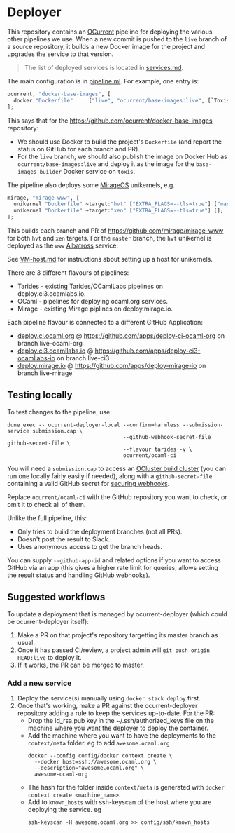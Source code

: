 # Deployer

This repository contains an [OCurrent][] pipeline for deploying the
various other pipelines we use. When a new commit is pushed to the
`live` branch of a source repository, it builds a new Docker image
for the project and upgrades the service to that version.

> The list of deployed services is located in [services.md][].

The main configuration is in [pipeline.ml][]. For example, one entry is:

```ocaml
ocurrent, "docker-base-images", [
  docker "Dockerfile"     ["live", "ocurrent/base-images:live", [`Toxis, "base-images_builder"]];
];
```

This says that for the <https://github.com/ocurrent/docker-base-images> repository:

- We should use Docker to build the project's `Dockerfile` (and report the status on GitHub for each branch and PR).
- For the `live` branch, we should also publish the image on Docker Hub as `ocurrent/base-images:live`
  and deploy it as the image for the `base-images_builder` Docker service on `toxis`.

The pipeline also deploys some [MirageOS][] unikernels, e.g.

```ocaml
mirage, "mirage-www", [
  unikernel "Dockerfile" ~target:"hvt" ["EXTRA_FLAGS=--tls=true"] ["master", "www"];
  unikernel "Dockerfile" ~target:"xen" ["EXTRA_FLAGS=--tls=true"] [];     (* (no deployments) *)
];
```

This builds each branch and PR of <https://github.com/mirage/mirage-www> for both `hvt` and `xen` targets.
For the `master` branch, the `hvt` unikernel is deployed as the `www` [Albatross][] service.

See [VM-host.md](./VM-host.md) for instructions about setting up a host for unikernels.

There are 3 different flavours of pipelines:
 * Tarides - existing Tarides/OCamlLabs pipelines on deploy.ci3.ocamlabs.io.
 * OCaml - pipelines for deploying ocaml.org services.
 * Mirage - existing Mirage piplines on deploy.mirage.io.

Each pipeline flavour is connected to a different GitHub Application:
 * [deploy.ci.ocaml.org]() @ https://github.com/apps/deploy-ci-ocaml-org on branch live-ocaml-org
 * [deploy.ci3.ocamllabs.io]() @ https://github.com/apps/deploy-ci3-ocamllabs-io on branch live-ci3
 * [deploy.mirage.io]() @ https://github.com/apps/deploy-mirage-io on branch live-mirage

## Testing locally

To test changes to the pipeline, use:

```
dune exec -- ocurrent-deployer-local --confirm=harmless --submission-service submission.cap \
                                     --github-webhook-secret-file github-secret-file \
                                     --flavour tarides -v \
                                     ocurrent/ocaml-ci
```

You will need a `submission.cap` to access an [OCluster build cluster](https://github.com/ocurrent/ocluster)
(you can run one locally fairly easily if needed), along with a `github-secret-file` containing a valid GitHub
secret for [securing webhooks](https://docs.github.com/en/developers/webhooks-and-events/webhooks/securing-your-webhooks).

Replace `ocurrent/ocaml-ci` with the GitHub repository you want to check, or omit it to check all of them.

Unlike the full pipeline, this:

- Only tries to build the deployment branches (not all PRs).
- Doesn't post the result to Slack.
- Uses anonymous access to get the branch heads.

You can supply `--github-app-id` and related options if you want to access GitHub via an app
(this gives a higher rate limit for queries, allows setting the result status and handling GitHub webhooks).

## Suggested workflows

To update a deployment that is managed by ocurrent-deployer (which could be ocurrent-deployer itself):

1. Make a PR on that project's repository targetting its master branch as usual.
2. Once it has passed CI/review, a project admin will `git push origin HEAD:live` to deploy it.
3. If it works, the PR can be merged to master.

### Add a new service

1. Deploy the service(s) manually using `docker stack deploy` first.
2. Once that's working, make a PR against the ocurrent-deployer repository adding a rule to keep the services up-to-date. 
   For the PR:
	- Drop the id\_rsa.pub key in the ~/.ssh/authorized\_keys file on the machine where you want the deployer to deploy the container.
	- Add the machine where you want to have the deployments to the `context/meta` folder. eg to add `awesome.ocaml.org`
      ```
      docker --config config/docker context create \
        --docker host=ssh://awesome.ocaml.org \
        --description="awesome.ocaml.org" \
        awesome-ocaml-org
      ```
	- The hash for the folder inside `context/meta` is generated with `docker context create <machine_name>`.
	- Add to `known_hosts` with ssh-keyscan of the host where you are deploying the service. eg
      ```
      ssh-keyscan -H awesome.ocaml.org >> config/ssh/known_hosts
      ```

[OCurrent]: https://github.com/ocurrent/ocurrent
[MirageOS]: https://mirage.io/
[Albatross]: https://github.com/hannesm/albatross
[pipeline.ml]: ./src/pipeline.ml
[services.md]: ./doc/services.md
